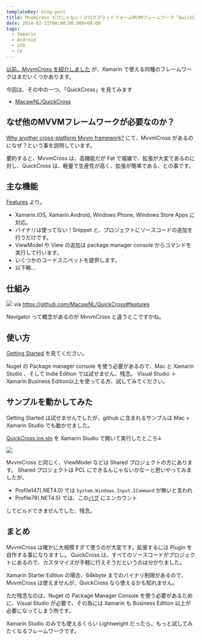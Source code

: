 ```yaml
---
templateKey: blog-post
title: MvvmCross だけじゃない！クロスプラットフォームMVVMフレームワーク「QuickCross」を試す
date: 2014-02-11T00:00:00.000+09:00
tags:
  - Xamarin
  - Android
  - iOS
  - C#
---
```

[以前、MvvmCross を紹介しました](http://amay077.github.io/blog/2013/12/25/using-mvvmcross-the-x-platform-mvvm-framework/) が、Xamarin で使える同種のフレームワークはまだいくつかあります。
<!--more-->
今回は、その中の一つ、「QuickCross」を見てみます

* [MacawNL/QuickCross](https://github.com/MacawNL/QuickCross)

## なぜ他のMVVMフレームワークが必要なのか？

[Why another cross-platform Mvvm framework?](https://github.com/MacawNL/QuickCross#why-another-cross-platform-mvvm-framework) にて、MvvmCross があるのになぜ？という事を説明しています。

要約すると、MvvmCross は、高機能だが Fat で複雑で、拡張が大変であるのに対し、QuickCross は、軽量で生産性が高く、拡張が簡単である、との事です。

## 主な機能

[Features](https://github.com/MacawNL/QuickCross#features) より。

* Xamarin.iOS, Xamarin.Android, Windows Phone, Windows Store Apps に対応。
* バイナリは使ってない！Snippet と、プロジェクトにソースコードの追加を行うだけです。
* ViewModel や View の追加は package manager console からコマンドを実行して行います。
* いくつかのコードスニペットを提供します。
* 以下略…

## 仕組み

![](https://raw.github.com/MacawNL/QuickCross/master/assets/quickcross_pattern.png) 
via https://github.com/MacawNL/QuickCross#features

Navigator って概念があるのが MvvmCross と違うとこですかね。

## 使い方

[Getting Started](https://github.com/MacawNL/QuickCross#getting-started) を見てください。

Nuget の Package manager console を使う必要があるので、Mac と Xamarin Studio 、そして Indie Edition では試せません、残念。
Visual Studio ＋ Xamarin Business Edition以上を使ってる方、試してみてください。

## サンプルを動かしてみた

Getting Started は試せませんでしたが、github に含まれるサンプルは Mac + Xamarin Studio でも動かせました。

[QuickCross.ios.sln](https://github.com/MacawNL/QuickCross/blob/master/QuickCross.ios.sln) を Xamarin Studio で開いて実行したところ↓

![](/img/posts/introduce_quickcross_01.png)

MvvmCross と同じく、ViewModel などは Shared プロジェクトの方にあります。
Shared プロジェクトは PCL にできるんじゃないかなーと思いやってみましたが、

* Profile147(.NET4.0) では ``System.Windows.Input.ICommand`` が無いと言われ
* Profile78(.NET4.5) では、この[バグ](https://bugzilla.xamarin.com/show_bug.cgi?id=17247) にエンカウント

してビルドできませんでした、残念。

## まとめ

MvvmCross は確かに大規模すぎて使うのが大変です。拡張するには Plugin を自作する事になりますし。
QuickCross は、すべてのソースコードがプロジェクトにあるので、カスタマイズが手軽に行えそうだというのは分かりました。

Xamarin Starter Edition の場合、64kbyte までのバイナリ制限があるので、MvvmCross は使えませんが、QuickCross なら使えるかも知れません。

ただ残念なのは、Nuget の Package Manager Console を使う必要があるために、Visual Studio が必要で、その為には Xamarin も Business Edition 以上が必要になってしまう所です。

Xamarin Studio のみでも使えるくらい Lightweight だったら、もっと試してみたくなるフレームワークです。
